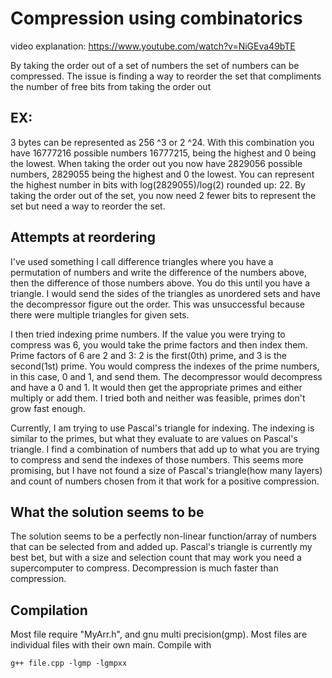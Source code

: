 # Compression using combinatorics

video explanation: https://www.youtube.com/watch?v=NiGEva49bTE

By taking the order out of a set of numbers the set of numbers can be compressed.
The issue is finding a way to reorder the set that compliments the number of free bits from taking the order out

## EX:
3 bytes can be represented as 256 ^3 or 2 ^24.
With this combination you have 16777216 possible numbers 16777215, being the highest and 0 being the lowest.
When taking the order out you now have 2829056 possible numbers, 2829055 being the highest and 0 the lowest.
You can represent the highest number in bits with log(2829055)/log(2) rounded up: 22.
By taking the order out of the set, you now need 2 fewer bits to represent the set but need a way to reorder the set.

## Attempts at reordering
I've used something I call difference triangles where you have a permutation of numbers and write the difference of the numbers above, then the difference of those numbers above.
You do this until you have a triangle.
I would send the sides of the triangles as unordered sets and have the decompressor figure out the order.
This was unsuccessful because there were multiple triangles for given sets.

I then tried indexing prime numbers.
If the value you were trying to compress was 6, you would take the prime factors and then index them.
Prime factors of 6 are 2 and 3: 2 is the first(0th) prime, and 3 is the second(1st) prime.
You would compress the indexes of the prime numbers, in this case, 0 and 1, and send them.
The decompressor would decompress and have a 0 and 1. 
It would then get the appropriate primes and either multiply or add them.
I tried both and neither was feasible, primes don't grow fast enough.

Currently, I am trying to use Pascal's triangle for indexing.
The indexing is similar to the primes, but what they evaluate to are values on Pascal's triangle.
I find a combination of numbers that add up to what you are trying to compress and send the indexes of those numbers.
This seems more promising, but I have not found a size of Pascal's triangle(how many layers) and count of numbers chosen from it that work for a positive compression.

## What the solution seems to be
The solution seems to be a perfectly non-linear function/array of numbers that can be selected from and added up.
Pascal's triangle is currently my best bet, but with a size and selection count that may work you need a supercomputer to compress.
Decompression is much faster than compression.

## Compilation
Most file require "MyArr.h", and gnu multi precision(gmp).
Most files are individual files with their own main.
Compile with
```
g++ file.cpp -lgmp -lgmpxx
```

